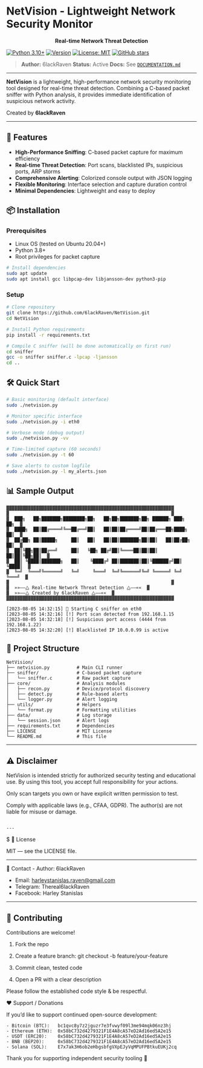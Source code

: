 # NetVision - Lightweight Network Security Monitor

<p align="center">
  <b>Real-time Network Threat Detection</b>
</p>

[![Python 3.10+](https://img.shields.io/badge/python-3.10%2B-blue.svg)](https://www.python.org/downloads/)
[![Version](https://img.shields.io/badge/version-v1.0-green.svg)](#)
[![License: MIT](https://img.shields.io/badge/License-MIT-yellow.svg)](LICENSE)
[![GitHub stars](https://img.shields.io/github/stars/6lackRaven/NetVision?style=social)](https://github.com/6lackRaven/GhostEyes)

> **Author:** 6lackRaven
> **Status:** Active 
> **Docs:** See [`DOCUMENTATION.md`](DOCUMENTATION.md)
---

**NetVision** is a lightweight, high-performance network security monitoring tool designed for real-time threat detection. Combining a C-based packet sniffer with Python analysis, it provides immediate identification of suspicious network activity.

Created by **6lackRaven**

---
## 🚀 Features

- **High-Performance Sniffing**: C-based packet capture for maximum efficiency
- **Real-time Threat Detection**: Port scans, blacklisted IPs, suspicious ports, ARP storms
- **Comprehensive Alerting**: Colorized console output with JSON logging
- **Flexible Monitoring**: Interface selection and capture duration control
- **Minimal Dependencies**: Lightweight and easy to deploy

## 📦 Installation

### Prerequisites
- Linux OS (tested on Ubuntu 20.04+)
- Python 3.8+
- Root privileges for packet capture

```bash
# Install dependencies
sudo apt update
sudo apt install gcc libpcap-dev libjansson-dev python3-pip
```

### Setup
```bash
# Clone repository
git clone https://github.com/6lackRaven/NetVision.git
cd NetVision

# Install Python requirements
pip install -r requirements.txt

# Compile C sniffer (will be done automatically on first run)
cd sniffer
gcc -o sniffer sniffer.c -lpcap -ljansson
cd ..
```

## 🛠 Quick Start

```bash
# Basic monitoring (default interface)
sudo ./netvision.py

# Monitor specific interface
sudo ./netvision.py -i eth0

# Verbose mode (debug output)
sudo ./netvision.py -vv

# Time-limited capture (60 seconds)
sudo ./netvision.py -t 60

# Save alerts to custom logfile
sudo ./netvision.py -l my_alerts.json
```

## 📊 Sample Output
```
▓▓▓▓▓▓▓▓▓▓▓▓▓▓▓▓▓▓▓▓▓▓▓▓▓▓▓▓▓▓▓▓▓▓▓▓▓▓▓▓▓▓▓▓▓▓▓▓▓▓▓▓▓▓▓▓▓▓▓▓▓▓
▓                                                            ▓
▓  ███╗   ██╗███████╗████████╗██╗   ██╗██╗███████╗██╗ ██████╗ ███╗   ██╗  ▓
▓  ████╗  ██║██╔════╝╚══██╔══╝██║   ██║██║██╔════╝██║██╔═══██╗████╗  ██║  ▓
▓  ██╔██╗ ██║█████╗     ██║   ██║   ██║██║███████╗██║██║   ██║██╔██╗ ██║  ▓
▓  ██║╚██╗██║██╔══╝     ██║   ╚██╗ ██╔╝██║╚════██║██║██║   ██║██║╚██╗██║  ▓
▓  ██║ ╚████║███████╗   ██║    ╚████╔╝ ██║███████║██║╚██████╔╝██║ ╚████║  ▓
▓  ╚═╝  ╚═══╝╚══════╝   ╚═╝     ╚═══╝  ╚═╝╚══════╝╚═╝ ╚═════╝ ╚═╝  ╚═══╝  ▓
▓                                                            ▓
▓  »»——⧋ Real-time Network Threat Detection ⧋——««  ▓
▓  »»——⧋ Created by 6lackRaven ⧋——««  ▓
▓▓▓▓▓▓▓▓▓▓▓▓▓▓▓▓▓▓▓▓▓▓▓▓▓▓▓▓▓▓▓▓▓▓▓▓▓▓▓▓▓▓▓▓▓▓▓▓▓▓▓▓▓▓▓▓▓▓▓▓▓▓

[2023-08-05 14:32:15] 📡 Starting C sniffer on eth0
[2023-08-05 14:32:16] [!] Port scan detected from 192.168.1.15
[2023-08-05 14:32:18] [!] Suspicious port access (4444 from 192.168.1.22)
[2023-08-05 14:32:20] [!] Blacklisted IP 10.0.0.99 is active
```

## 📂 Project Structure
```
NetVision/
├── netvision.py          # Main CLI runner
├── sniffer/              # C-based packet capture
│   └── sniffer.c         # Raw packet capture
├── core/                 # Analysis modules
│   ├── recon.py          # Device/protocol discovery
│   ├── detect.py         # Rule-based alerts
│   └── logger.py         # Alert logging
├── utils/                # Helpers
│   └── format.py         # Formatting utilities
├── data/                 # Log storage
│   └── session.json      # Alert logs
├── requirements.txt      # Dependencies
├── LICENSE               # MIT License
└── README.md             # This file
```

---

## ⚠️ Disclaimer

NetVision is intended strictly for authorized security testing and educational use.
By using this tool, you accept full responsibility for your actions.

Only scan targets you own or have explicit written permission to test.

Comply with applicable laws (e.g., CFAA, GDPR).
                                                                                                     The author(s) are not liable for misuse or damage.

                                                                                                                                                                                                          ---

$ 📜 License

MIT — see the LICENSE file.


---

💬 Contact
                                                                                                     - Author: 6lackRaven
- Email:  harleystanislas.raven@gmail.com
- Telegram: Thereal6lackRaven
- Facebook: Harley Stanislas


---

## 🤝 Contributing
Contributions are welcome! 

1. Fork the repo


2. Create a feature branch: git checkout -b feature/your-feature


3. Commit clean, tested code


4. Open a PR with a clear description



Please follow the established code style & be respectful.


❤️ Support / Donations

If you’d like to support continued open-source development:
```
- Bitcoin (BTC):   bc1qvc8y7z2jguzr7e3fvwyf09l3me94mqk06nz3hj
- Ethereum (ETH):  0x58bC732d4279321F1E4A8cA57eD2Ad16ed5A2e15
- USDT (ERC20):    0x58bC732d4279321F1E4A8cA57eD2Ad16ed5A2e15
- BNB (BEP20):     0x58bC732d4279321F1E4A8cA57eD2Ad16ed5A2e15
- Solana (SOL):    E7x7ak3H6ob2eHbgsbfgVXpEJyVqMPUFPBtkuEUKj2cq
```
Thank you for supporting independent security tooling 🙏
